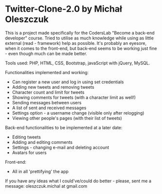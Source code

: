 # Twitter-Clone-2.0 by Michał Oleszczuk

This is a project made specifically for the CodersLab "Become a back-end developer" course.
Tried to utilise as much knowledge while using as little external (read - framework) help as possible.
It's probably an eyesore, when it comes to the front-end, but back-end seems to be working just fine - even though
much can be made better.

Tools used: PHP, HTML, CSS, Bootstrap, javaScript with jQuery, MySQL.

Functionalities implemented and working:
- Can register a new user and log in using set credentials
- Adding new tweets and removing tweets
- Character count and limit for tweets
- Showing comments for tweets (with a character limit as well!)
- Sending messages between users
- A list of sent and received messages
- Settings option - a username change (visible only after relogging)
- Viewing other people's pages (with their list of tweets)

Back-end functionalities to be implemented at a later date:
- Editing tweets
- Adding and editing comments
- Settings - changing e-mail and deleting account
- Avatars for users

Front-end:
- All in all 'prettifying' the app

If you have any ideas what I could've/could do better - please, sent me a message: oleszczuk.michal at gmail.com

